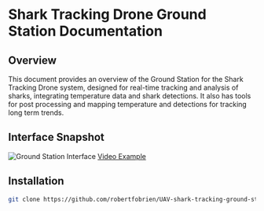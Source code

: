 # Shark Tracking Drone Ground Station Documentation

## Overview
This document provides an overview of the Ground Station for the Shark Tracking Drone system, designed for real-time tracking and analysis of sharks, integrating temperature data and shark detections. It also has tools for post processing and mapping temperature and detections for tracking long term trends.

## Interface Snapshot
![Ground Station Interface](https://github.com/robertfobrien/UAV-shark-tracking-ground-station/assets/20687631/af1cf086-6edb-4a9e-b199-6c668a4d6636)
[Video Example
](https://youtu.be/BFMgx3baxrY)
## Installation
```bash
git clone https://github.com/robertfobrien/UAV-shark-tracking-ground-station.git
```

